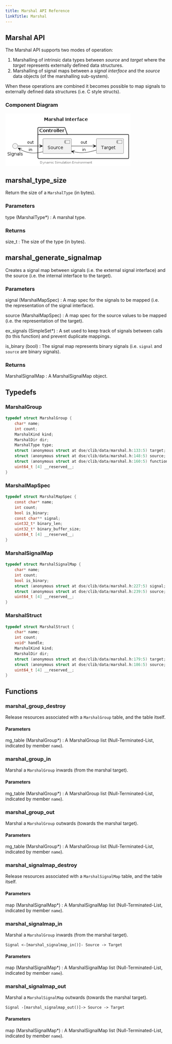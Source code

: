 ```yaml
---
title: Marshal API Reference
linkTitle: Marshal
---
```

## Marshal API


The Marshal API supports two modes of operation:

1. Marshalling of intrinsic data types between _source_ and _target_ where the
   _target_ represents externally defined data structures.
2. Marshalling of signal maps between a _signal interface_ and the _source_
   data objects (of the marshalling sub-system).

When these operations are combined it becomes possible to map signals to
externally defined data structures (i.e. C style structs).


### Component Diagram

<div hidden>

```
@startuml data-marshal-interface

skinparam nodesep 55
skinparam ranksep 40

title Marshal Interface

interface "Signals" as sig
package "Controller" {
    component "Source" as sou
    component "Target" as tar
}

sig -right-> sou : out
sig <-right- sou : in
sou -right-> tar : out
sou <-right- tar : in

center footer Dynamic Simulation Environment

@enduml
```

</div>

![](data-marshal-interface.png)



## marshal_type_size


Return the size of a `MarshalType` (in bytes).

### Parameters

type (MarshalType*)
: A marshal type.

### Returns

size_t
: The size of the type (in bytes).



## marshal_generate_signalmap


Creates a signal map between signals (i.e. the external signal
interface) and the source (i.e. the internal interface to the target).

### Parameters

signal (MarshalMapSpec)
: A map spec for the signals to be mapped (i.e. the representation of
the signal interface).

source (MarshalMapSpec)
: A map spec for the source values to be mapped (i.e. the representation
of the target).

ex_signals (SimpleSet*)
: A set used to keep track of signals between calls (to this function)
and prevent duplicate mappings.

is_binary (bool)
: The signal map represents binary signals (i.e. `signal` and `source`
are binary signals).

### Returns

MarshalSignalMap
: A MarshalSignalMap object.



## Typedefs

### MarshalGroup

```c
typedef struct MarshalGroup {
    char* name;
    int count;
    MarshalKind kind;
    MarshalDir dir;
    MarshalType type;
    struct (anonymous struct at dse/clib/data/marshal.h:133:5) target;
    struct (anonymous struct at dse/clib/data/marshal.h:148:5) source;
    struct (anonymous struct at dse/clib/data/marshal.h:160:5) functions;
    uint64_t [4] __reserved__;
}
```

### MarshalMapSpec

```c
typedef struct MarshalMapSpec {
    const char* name;
    int count;
    bool is_binary;
    const char** signal;
    uint32_t* binary_len;
    uint32_t* binary_buffer_size;
    uint64_t [4] __reserved__;
}
```

### MarshalSignalMap

```c
typedef struct MarshalSignalMap {
    char* name;
    int count;
    bool is_binary;
    struct (anonymous struct at dse/clib/data/marshal.h:227:5) signal;
    struct (anonymous struct at dse/clib/data/marshal.h:239:5) source;
    uint64_t [4] __reserved__;
}
```

### MarshalStruct

```c
typedef struct MarshalStruct {
    char* name;
    int count;
    void* handle;
    MarshalKind kind;
    MarshalDir dir;
    struct (anonymous struct at dse/clib/data/marshal.h:179:5) target;
    struct (anonymous struct at dse/clib/data/marshal.h:186:5) source;
    uint64_t [4] __reserved__;
}
```

## Functions

### marshal_group_destroy

Release resources associated with a `MarshalGroup` table, and the table itself.

#### Parameters

mg_table (MarshalGroup*)
: A MarshalGroup list (Null-Terminated-List, indicated by member `name`).



### marshal_group_in

Marshal a `MarshalGroup` inwards (from the marshal target).

#### Parameters

mg_table (MarshalGroup*)
: A MarshalGroup list (Null-Terminated-List, indicated by member `name`).



### marshal_group_out

Marshal a `MarshalGroup` outwards (towards the marshal target).

#### Parameters

mg_table (MarshalGroup*)
: A MarshalGroup list (Null-Terminated-List, indicated by member `name`).



### marshal_signalmap_destroy

Release resources associated with a `MarshalSignalMap` table, and the
table itself.

#### Parameters

map (MarshalSignalMap*)
: A MarshalSignalMap list (Null-Terminated-List, indicated by member
`name`).



### marshal_signalmap_in

Marshal a `MarshalGroup` inwards (from the marshal target).

    Signal <-[marshal_signalmap_in()]- Source -> Target

#### Parameters

map (MarshalSignalMap*)
: A MarshalSignalMap list (Null-Terminated-List, indicated by member
`name`).



### marshal_signalmap_out

Marshal a `MarshalSignalMap` outwards (towards the marshal target).

    Signal -[marshal_signalmap_out()]-> Source -> Target

#### Parameters

map (MarshalSignalMap*)
: A MarshalSignalMap list (Null-Terminated-List, indicated by member
`name`).



